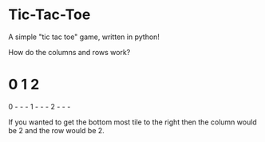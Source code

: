 # Tic-Tac-Toe
A simple "tic tac toe" game, written in python!

How do the columns and rows work?


# 0 1 2
0 - - -
1 - - -
2 - - -

If you wanted to get the bottom most tile to the right
then the column would be 2 and the row would be 2.
